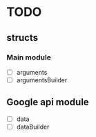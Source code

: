 # TODO

## structs

### Main module
- [ ] arguments
- [ ] argumentsBuilder

## Google api module
- [ ] data
- [ ] dataBuilder
